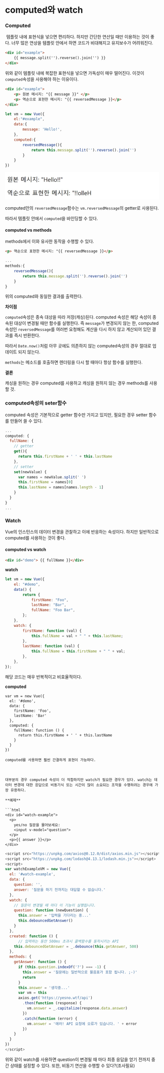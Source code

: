 # computed와 watch

> 

### Computed

​	템플릿 내에 표현식을 넣으면 편리하다. 하지만 간단한 연산일 때만 이용하는 것이 좋다. 너무 많은 연상을 템플릿 안에서 하면 코드가 비대해지고 유지보수가 어려워진다.

```html
<div id="example">
    {{ message.split('').reverse().join('') }}
</div>
```

위와 같이 템플릿 내에 복잡한 표현식을 넣으면 가독성이 매우 떨어진다. 이것이 `computed`속성을 사용해야 하는 이유이다.

```html
<div id="example">
    <p> 원본 메시지: "{{ message }}" </p>
    <p> 역순으로 표현한 메시지: "{{ reversedMessage }}</p>
</div>
```

```js
let vm = new Vue({
    el:"#example",
    data:{
        message: 'Hello!',
    },
    computed:{
        reversedMessage(){
            return this.message.split('').reverse().join('')
        }
    }
})
```

<img src="../../2.Pictures/computed.jpg">

computed안의 `reversedMessage`함수는 `vm.reversedMessage`의 getter로 사용된다.

따라서 템플릿 안에서 `computed`을 바인딩할 수 있다.

#### computed vs methods

methods에서 이와 유사한 동작을 수행할 수 있다.

```html
<p> 역순으로 표현한 메시지: "{{ reversedMessage }}</p>
```

```js
...
methods:{
    reversedMessage(){
        return this.message.split('').reverse().join('')
    }
}
```

위의 computed와 동일한 결과를 출력한다.

**차이점**

`computed`속성은 종속 대상을 따라 저장(캐싱)된다. computed 속성은 해당 속성이 종속된 대상이 변경될 때만 함수를 실행한다. 즉 `message`가 변경되지 않는 한, computed속성인 `reversedMessage`를 여러번 요청해도 계산을 다시 하지 않고 계산되어 있던 결과를 즉시 반환한다.

따라서 `Date.now()`처럼 아무 곳에도 의존하지 않는 computed속성의 경우 절대로 업데이트 되지 않는다.

`methods`는 메소드를 호출하면 렌더링을 다시 할 때마다 항상 함수를 실행한다.

**결론**

캐싱을 원하는 경우 computed를 사용하고 캐싱을 원하지 않는 경우 methods를 사용할 것.

### computed속성의 seter함수

computed 속성은 기본적으로 getter 함수만 가지고 있지만, 필요한 경우 setter 함수를 만들어 쓸 수 있다.

```js
...
computed: {
  fullName: {
    // getter
    get(){
      return this.firstName + ' ' + this.lastName
    },
    // setter
    set(newValue) {
      var names = newValue.split(' ')
      this.firstName = names[0]
      this.lastName = names[names.length - 1]
    }
  }
}
...
```

### Watch

Vue의 인스턴스의 데이터 변경을 관찰하고 이에 반응하는 속성이다. 하지만 일반적으로 computed를 사용하는 것이 좋다.

#### computed vs watch

```html
<div id="demo"> {{ fullName }}</div>
```

**watch**

```js
let vm = new Vue({
    el: "#demo",
    data() {
        return {
            firstName: "Foo",
            lastName: "Bar",
            fullName: "Foo Bar",
        };
    },
    watch: {
        firstName: function (val) {
            this.fullName = val + " " + this.lastName;
        },
        lastName: function (val) {
            this.fullName = this.firstName + " " + val;
        },
    },
});
```

해당 코드는 매우 반복적이고 비효율적이다.

**computed**

```
var vm = new Vue({
  el: '#demo',
  data: {
    firstName: 'Foo',
    lastName: 'Bar'
  },
  computed: {
    fullName: function () {
      return this.firstName + ' ' + this.lastName
    }
  }
})

computed를 사용하면 훨씬 간결하게 표현이 가능하다.



대부분의 경우 computed 속성이 더 적합하지만 watch가 필요한 경우가 있다. watch는 데이터 변경데 대한 응답으로 비동기식 또는 시간이 많이 소요되는 조작을 수행하려는 경우에 가장 유용하다.

**예제**

```html
<div id="watch-example">
  <p>
    yes/no 질문을 물어보세요:
    <input v-model="question">
  </p>
  <p>{{ answer }}</p>
</div>
```

```js
<script src="https://unpkg.com/axios@0.12.0/dist/axios.min.js"></script>
<script src="https://unpkg.com/lodash@4.13.1/lodash.min.js"></script>
<script>
var watchExampleVM = new Vue({
  el: '#watch-example',
  data: {
    question: '',
    answer: '질문을 하기 전까지는 대답할 수 없습니다.'
  },
  watch: {
    // 질문이 변경될 때 마다 이 기능이 실행됩니다.
    question: function (newQuestion) {
      this.answer = '입력을 기다리는 중...'
      this.debouncedGetAnswer()
    }
  },
  created: function () {
      // 입력하는 동안 500ms 초과시 콜백함수를 동작시키는 API
    this.debouncedGetAnswer = _.debounce(this.getAnswer, 500)
  },
  methods: {
    getAnswer: function () {
      if (this.question.indexOf('?') === -1) {
        this.answer = '질문에는 일반적으로 물음표가 포함 됩니다. ;-)'
        return
      }
      this.answer = '생각중...'
      var vm = this
      axios.get('https://yesno.wtf/api')
        .then(function (response) {
          vm.answer = _.capitalize(response.data.answer)
        })
        .catch(function (error) {
          vm.answer = '에러! API 요청에 오류가 있습니다. ' + error
        })
    }
  }
})
</script>
```

위와 같이 watch를 사용하면 question이 변경될 때 마다 최종 응답을 얻기 전까지 중간 상태를 설정할 수 있다. 또한, 비동기 연산을 수행할 수 있다?(조사필요)











